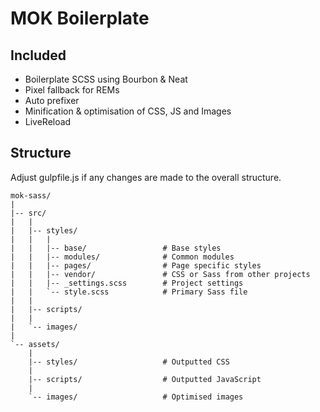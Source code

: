 # MOK Boilerplate

## Included

- Boilerplate SCSS using Bourbon & Neat
- Pixel fallback for REMs
- Auto prefixer
- Minification & optimisation of CSS, JS and Images
- LiveReload

## Structure

Adjust gulpfile.js if any changes are made to the overall structure.

    mok-sass/
    |
    |-- src/
    |   |
    |   |-- styles/
    |   |   |
    |   |   |-- base/                 # Base styles
    |   |   |-- modules/              # Common modules
    |   |   |-- pages/                # Page specific styles
    |   |   |-- vendor/               # CSS or Sass from other projects
    |   |   |-- _settings.scss        # Project settings
    |   |   `-- style.scss            # Primary Sass file
    |   |
    |   |-- scripts/
    |   |
    |   `-- images/
    |
    `-- assets/
        |
        |-- styles/                   # Outputted CSS
        |
        |-- scripts/                  # Outputted JavaScript
        |
        `-- images/                   # Optimised images